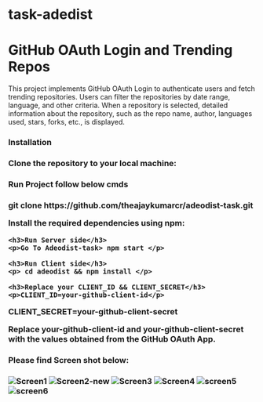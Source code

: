 # task-adedist
<h1>GitHub OAuth Login and Trending Repos</h1>
<p>This project implements GitHub OAuth Login to authenticate users and fetch trending repositories. Users can filter the repositories by date range, language, and other criteria. When a repository is selected, detailed information about the repository, such as the repo name, author, languages used, stars, forks, etc., is displayed.</p>

<h3>Installation<h3>
Clone the repository to your local machine:

<h3>Run Project follow below cmds <h3>
    <p>git clone https://github.com/theajaykumarcr/adeodist-task.git</p>
<p>Install the required dependencies using npm:<p>

    <h3>Run Server side</h3>
    <p>Go To Adeodist-task> npm start </p>
    
    <h3>Run Client side</h3>
    <p> cd adeodist && npm install </p>

    <h3>Replace your CLIENT_ID && CLIENT_SECRET</h3>
    <p>CLIENT_ID=your-github-client-id</p>
   <p> CLIENT_SECRET=your-github-client-secret</p>
<p>Replace your-github-client-id and your-github-client-secret with the values obtained from the GitHub OAuth App.</p>

<h3>Please find Screen shot below:<h3>
    
![Screen1](https://github.com/theajaykumarcr/adeodist-task/assets/108975934/f99908a4-b93e-4077-99b0-9b4b75f7b4a7)
![Screen2-new](https://github.com/theajaykumarcr/adeodist-task/assets/108975934/611b1271-2de8-4a71-a247-88efcbaba0fc)
![Screen3](https://github.com/theajaykumarcr/adeodist-task/assets/108975934/582fe466-764c-4fa9-abf0-eb365c329edc)
![Screen4](https://github.com/theajaykumarcr/adeodist-task/assets/108975934/a68ab96b-0249-4e76-bd8b-a305d344d004)
![screen5](https://github.com/theajaykumarcr/adeodist-task/assets/108975934/dcf82cfc-f049-4f0e-baf2-50be35712913)
![screen6](https://github.com/theajaykumarcr/adeodist-task/assets/108975934/12d6c7d9-6c77-4ab0-9e8a-5131dd6c4428)
